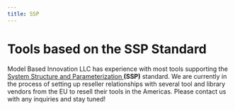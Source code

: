 ```yaml
---
title: SSP
---
```


# Tools based on the SSP Standard 

Model Based Innovation LLC has experience with most tools supporting  the [System Structure and Parameterization ](https://ssp-standard.org) **(SSP)** standard. We are currently in the process of setting up reseller relationships with several tool and library vendors from the EU to resell their tools in the Americas. Please contact us with any inquiries and stay tuned! 

